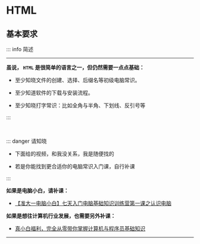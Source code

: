 # HTML

## 基本要求

::: info  <Badge type='info'>简述</Badge>

---

**虽说， `HTML` 是很简单的语言之一，但仍然需要一点点基础：**  

- 至少知晓文件的创建、选择、后缀名等初级电脑常识。

- 至少知道软件的下载与安装流程。

- 至少知晓打字常识：比如全角与半角、下划线、反引号等

:::

<br>

::: danger  <Badge type='warning'>请知晓</Badge>

- 下面给的视频，和我没关系，我是随便找的

- 若是你能找到更合适你的电脑常识入门课，自行补课

:::

**如果是电脑小白，请补课：**

- [【准大一电脑小白】七天入门电脑基础知识训练营第一课之认识电脑](https://www.bilibili.com/video/BV1mN411h7md/?spm_id_from=333.788&vd_source=e69282b186363aa56c436669fa5b11e8)


**如果是想往计算机行业发展，也需要另外补课：**

- [真小白福利，完全从零带你掌握计算机与程序员基础知识](https://www.bilibili.com/video/BV1YA411871j/?p=4&spm_id_from=pageDriver&vd_source=e69282b186363aa56c436669fa5b11e8)

---


